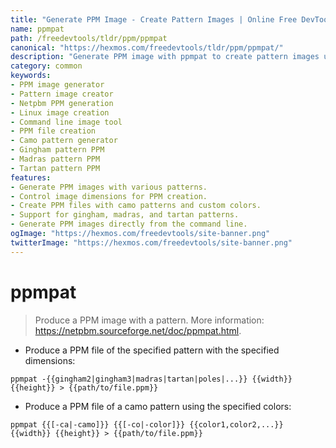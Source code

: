 ```yaml
---
title: "Generate PPM Image - Create Pattern Images | Online Free DevTools by Hexmos"
name: ppmpat
path: /freedevtools/tldr/ppm/ppmpat
canonical: "https://hexmos.com/freedevtools/tldr/ppm/ppmpat/"
description: "Generate PPM image with ppmpat to create pattern images using the command line. Control image dimensions and patterns. Free online tool, no registration required."
category: common
keywords:
- PPM image generator
- Pattern image creator
- Netpbm PPM generation
- Linux image creation
- Command line image tool
- PPM file creation
- Camo pattern generator
- Gingham pattern PPM
- Madras pattern PPM
- Tartan pattern PPM
features:
- Generate PPM images with various patterns.
- Control image dimensions for PPM creation.
- Create PPM files with camo patterns and custom colors.
- Support for gingham, madras, and tartan patterns.
- Generate PPM images directly from the command line.
ogImage: "https://hexmos.com/freedevtools/site-banner.png"
twitterImage: "https://hexmos.com/freedevtools/site-banner.png"
---
```


# ppmpat

> Produce a PPM image with a pattern.
> More information: <https://netpbm.sourceforge.net/doc/ppmpat.html>.

- Produce a PPM file of the specified pattern with the specified dimensions:

`ppmpat -{{gingham2|gingham3|madras|tartan|poles|...}} {{width}} {{height}} > {{path/to/file.ppm}}`

- Produce a PPM file of a camo pattern using the specified colors:

`ppmpat {{[-ca|-camo]}} {{[-co|-color]}} {{color1,color2,...}} {{width}} {{height}} > {{path/to/file.ppm}}`
